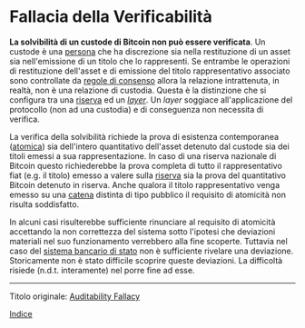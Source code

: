 # Fallacia della Verificabilità



**La solvibilità di un custode di Bitcoin non può essere verificata**. Un custode è una [persona](ch101-glossary.md#persona) che ha discrezione sia nella restituzione di un asset sia nell'emissione di un titolo che lo rappresenti. Se entrambe le operazioni di restituzione dell'asset e di emissione del titolo rappresentativo associato sono controllate da [regole di consenso](ch101-glossary.md#regole-di-consenso) allora la relazione intrattenuta, in realtà, non è una relazione di custodia. Questa è la distinzione che si configura tra una [riserva](ch017-reservation-priciple.md) ed un [_layer_](ch101-glossary.md#layering). Un _layer_ soggiace all'applicazione del protocollo (non ad una custodia) e di conseguenza non necessita di verifica.

La verifica della solvibilità richiede la prova di esistenza contemporanea ([atomica](https://en.wikipedia.org/wiki/Atomicity_(database_systems))) sia dell'intero quantitativo dell'asset detenuto dal custode sia dei titoli emessi a sua rappresentazione. In caso di una riserva nazionale di Bitcoin questo richiederebbe la prova completa di tutto il rappresentativo fiat (e.g. il titolo) emesso a valere sulla [riserva](ch017-reservation-priciple.md) sia la prova del quantitativo Bitcoin detenuto in riserva. Anche qualora il titolo rappresentativo venga emesso su una [catena](ch101-glossary.md#catena) distinta di tipo pubblico il requisito di atomicità non risulta soddisfatto.

In alcuni casi risulterebbe sufficiente rinunciare al requisito di atomicità accettando la non correttezza del sistema sotto l'ipotesi che deviazioni materiali nel suo funzionamento verrebbero alla fine scoperte. Tuttavia nel caso del [sistema bancario di stato](ch077-reserve-currency-fallacy.md) non è sufficiente rivelare una deviazione. Storicamente non è stato difficile scoprire queste deviazioni. La difficoltà risiede (n.d.t. interamente) nel porre fine ad esse.

---------
Titolo originale: [Auditability Fallacy](https://github.com/libbitcoin/libbitcoin-system/wiki/Auditability-Fallacy)

[Indice](/README.md)

